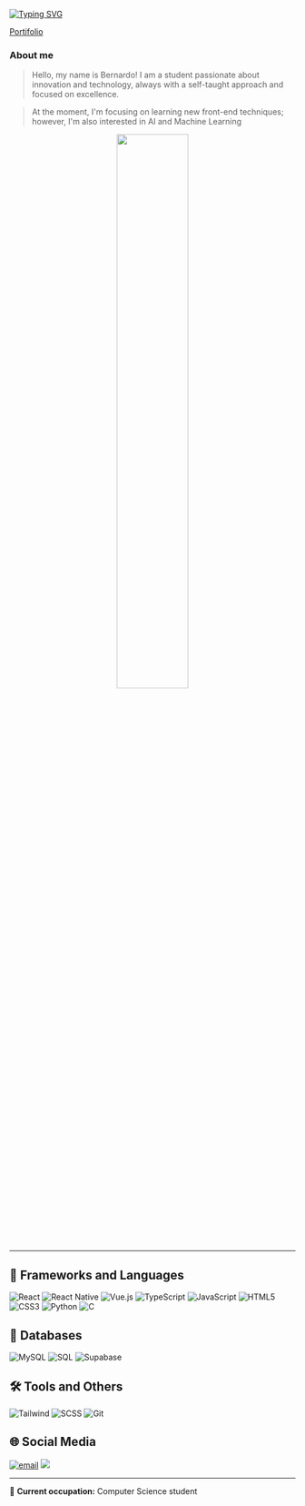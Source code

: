 <a href="https://git.io/typing-svg" ><img src="https://readme-typing-svg.demolab.com?font=Fira+Code&weight=900&size=25&letterSpacing=&duration=2500&pause=1000&color=93F842&background=5F207418&center=true&vCenter=true&width=1000&height=200&lines=Welcome!!+;Hello%2C+my+name+is+Bernardo." alt="Typing SVG"  /></a>


 <a href="https://jbernardofortes.github.io/portifolio/" target="_blank" rel="noopener noreferrer">
   Portifolio
 </a>


### About me

> Hello, my name is Bernardo! I am a student passionate about innovation and technology, always with a self-taught approach and focused on excellence. </br>


> At the moment, I'm focusing on learning new front-end techniques; however, I'm also interested in AI and Machine Learning

<div align='center'>
<img width="50%" src="https://github-readme-stats.vercel.app/api/top-langs/?username=jbernardoFortes&theme=github_dark&hide_border=true&layout=compact&count_private=true&hide=css,scss" />


</div>

<hr>

## 🚀 Frameworks and Languages

![React](https://img.shields.io/badge/react-%2320232a.svg?style=for-the-badge&logo=react&logoColor=%2361DAFB)
![React Native](https://img.shields.io/badge/react--native-%2320232a.svg?style=for-the-badge&logo=react&logoColor=%2361DAFB)
![Vue.js](https://img.shields.io/badge/vuejs-%2335495e.svg?style=for-the-badge&logo=vuedotjs&logoColor=%234FC08D)
![TypeScript](https://img.shields.io/badge/TypeScript-007ACC?style=for-the-badge&logo=typescript&logoColor=white)
![JavaScript](https://img.shields.io/badge/javascript-%23323330.svg?style=for-the-badge&logo=javascript&logoColor=%23F7DF1E)
![HTML5](https://img.shields.io/badge/html5-%23E34F26.svg?style=for-the-badge&logo=html5&logoColor=white)
![CSS3](https://img.shields.io/badge/css3-%231572B6.svg?style=for-the-badge&logo=css3&logoColor=white)
![Python](https://img.shields.io/badge/python-3670A0?style=for-the-badge&logo=python&logoColor=ffdd54)
![C](https://img.shields.io/badge/C-00599C?style=for-the-badge&logo=c&logoColor=white)






## 💾 Databases

![MySQL](https://img.shields.io/badge/mysql-%2300f.svg?style=for-the-badge&logo=mysql&logoColor=white)
![SQL](https://img.shields.io/badge/SQL-%23007ACC.svg?style=for-the-badge&logo=sql&logoColor=white)
![Supabase](https://img.shields.io/badge/supabase-%2332A852.svg?style=for-the-badge&logo=supabase&logoColor=white)


## 🛠️ Tools and Others


![Tailwind](https://img.shields.io/badge/tailwindcss-%2306B6D4.svg?style=for-the-badge&logo=tailwind-css&logoColor=white)
![SCSS](https://img.shields.io/badge/SCSS-CC6699?style=for-the-badge&logo=sass&logoColor=white)
![Git](https://img.shields.io/badge/git-%23F05033.svg?style=for-the-badge&logo=git&logoColor=white)



## 🌐 Social Media

<div> 

  <a href = "mailto:joseberk2@gmail.com"><img src="https://img.shields.io/badge/-Gmail-%23333?style=for-the-badge&logo=gmail&logoColor=white" target="_blank" alt='email'></a>
  <a href="https://www.linkedin.com/in/21jbernardo/" target="_blank"><img src="https://img.shields.io/badge/-LinkedIn-%230077B5?style=for-the-badge&logo=linkedin&logoColor=white" target="_blank" email='linkedin'></a> 
</div>

<hr>

  <summary>💼 <strong>Current occupation:</strong> Computer Science student </summary>

